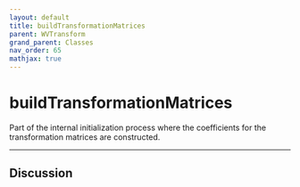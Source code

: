 ```yaml
---
layout: default
title: buildTransformationMatrices
parent: WVTransform
grand_parent: Classes
nav_order: 65
mathjax: true
---
```


#  buildTransformationMatrices

Part of the internal initialization process where the coefficients for the transformation matrices are constructed.


---

## Discussion

  
